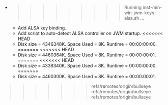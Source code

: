 * >>>>>>>>> Running inst-min-win-jwm-keys-alsa.sh ...
  * Add ALSA key binding.
  * Add script to auto-detect ALSA controller on JWM startup.
<<<<<<< HEAD
  * Disk size = 4346348K. Space Used = 8K. Runtime = 00:00:00:00.
=======
<<<<<<< HEAD
  * Disk size = 4460364K. Space Used = 8K. Runtime = 00:00:00:01.
=======
<<<<<<< HEAD
  * Disk size = 4338340K. Space Used = 8K. Runtime = 00:00:00:00.
=======
  * Disk size = 4460300K. Space Used = 8K. Runtime = 00:00:00:01.
>>>>>>> refs/remotes/origin/bullseye
>>>>>>> refs/remotes/origin/bullseye
>>>>>>> refs/remotes/origin/bullseye
